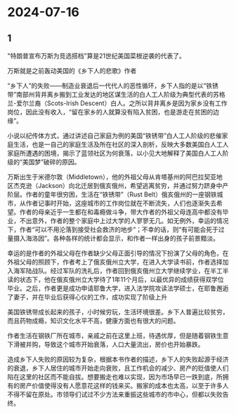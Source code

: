 # 2024-07-16

## 1

"特朗普宣布万斯为竞选搭档"算是21世纪美国菜根逆袭的代表了。

万斯就是之前轰动美国的《乡下人的悲歌》作者

“乡下人”的失败——制造业衰退后一代代人的恶性循环，乡下人指的是以“铁锈带”南部州背井离乡搬到工业发达的地区谋生活的白人工人阶级为典型代表的苏格兰-爱尔兰裔（Scots-Irish Descent）白人。之所以背井离乡是因为家乡没有工作岗位，因此没有收入，“留在家乡的人就算没有陷入贫困，也是游走在贫困的边缘”。

小说以纪传体方式，通过讲述自己家庭为例的美国“铁锈带”白人工人阶级的悲催家庭生活，也是一自己的家庭生活及所在社区的深入剖析，反映大多数美国白人工人家庭所遭遇的困境，揭示了蓝领社区为何衰落，以小见大地解释了美国白人工人阶级的“美国梦”破碎的原因。

万斯出生于米德尔敦（Middletown），他的外祖父母从肯塔基州的阿巴拉契亚地区杰克逊（Jackson）向北迁居到俄亥俄州，希望逃离贫穷，并通过努力跻身中产阶层。作者的童年很穷困，生活在“铁锈带”（Rust Belt）俄亥俄州的一座钢铁城市，从作者记事时开始，这座城市的工作岗位就在不断流失，人们也逐渐失去希望。作者的母亲近乎一生都在和毒瘾做斗争，带大作者的外祖父母连高中都没有毕业，不出意外，作者的整个家庭中上过大学的人寥寥无几。如无例外，幸运的情况下，作者“可以不用沦落到接受社会救济的地步”；不幸的话，则“有可能会死于过量摄入海洛因”。各种各样的统计都会显示，和作者一样出身的孩子前景黯淡。

幸运的是作者的外祖父母在作者缺少父母正面引导的情况下扮演了父母的角色，在外祖父母的照顾下，作者考上了俄亥俄州立大学，在进入大学读书前，作者选择加入海军陆战队。经过军队的洗礼后，作者回到俄亥俄州立大学继续学业，在半工半读的状态下，他在俄亥俄州立大学待了1年11个月后，以最优异的成绩获得双学位毕业。之后，作者更是成功申请耶鲁大学，进入法学院攻读法学硕士，在耶鲁邂逅了妻子，并在毕业后获得心仪的工作，成功实现了阶级上升

美国铁锈带成长起来的孩子，小时候穷玩，生活环境很差。乡下人普遍比较贫穷，而且药物成瘾，知识文化水平不高，健康方面也有很大的问题。

作者生活在钢铁厂所在城市，亲戚之前在这里上班，待遇优厚，但是随着钢铁生意下滑被并购，导致这个城市开始衰落，人口大量流出，房价也开始暴跌。

造成乡下人失败的原因较为复杂，根据本书作者的描述，乡下人的失败起源于经济的衰退，乡下人居住的城市开始走向衰败，且工作机会的减少、房产的贬值使人们陷在这里的社区而不能自拔。想要搬走也难以实现，因为市场早已一跌到底，所拥有的房产价值使得没有人愿意花这样的钱来买。搬家的成本也太高，以至于许多人不得不留在原处。市领导们试过不少方法来重振这些城市的市中心，但都以失败告终。






